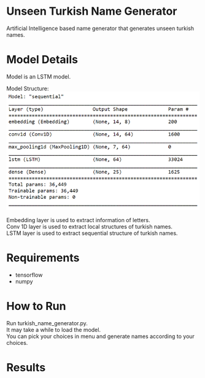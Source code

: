 # Unseen Turkish Name Generator
Artificial Intelligence based name generator that generates unseen turkish names.

# Model Details
Model is an LSTM model. <br>

Model Structure: <br>
![model summary](https://raw.githubusercontent.com/yigitatesh/unseen_turkish_name_generator/main/model_structure.PNG)

Embedding layer is used to extract information of letters. <br>
Conv 1D layer is used to extract local structures of turkish names. <br>
LSTM layer is used to extract sequential structure of turkish names.

# Requirements
- tensorflow
- numpy

# How to Run
Run turkish_name_generator.py. <br>
It may take a while to load the model. <br>
You can pick your choices in menu and generate names according to your choices.

# Results

